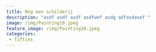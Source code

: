 ```yaml
---
title: Nog een schilderij
description: "asdf asdf asdf asdfwef asdg adfasdasef "
image: /img/Painting10.jpeg
feature_image: /img/Painting10.jpeg
categories:
 - fifties
---
```

